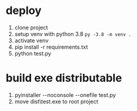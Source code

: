 # deploy

1. clone project
2. setup venv with python 3.8 `py -3.8 -m venv .`
3. activate venv
4. pip install -r requirements.txt
5. python test.py

# build exe distributable

1. pyinstaller --noconsole --onefile test.py
2. move dist\test.exe to root project
